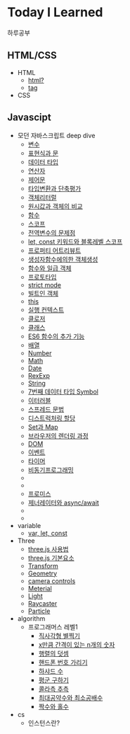 # Today I Learned
하루공부
## HTML/CSS
* HTML
  * [html?](html/HTML.md) 
  * [tag](html/tag.md)
* CSS
## Javascipt
* 모던 자바스크립트 deep dive</summary>
  * [변수](javascript/DeepDive/4%EC%9E%A5_%EB%B3%80%EC%88%98.md)
  * [표현식과 문](javascript/DeepDive/5%EC%9E%A5_%ED%91%9C%ED%98%84%EC%8B%9D%EA%B3%BC%EB%AC%B8.md)
  * [데이터 타입](javascript/DeepDive/6%EC%9E%A5_%EB%8D%B0%EC%9D%B4%ED%84%B0%ED%83%80%EC%9E%85.md)
  * [연산자](javascript/DeepDive/7%EC%9E%A5_%EC%97%B0%EC%82%B0%EC%9E%90.md)
  * [제어문](javascript/DeepDive/8%EC%9E%A5_%EC%A0%9C%EC%96%B4%EB%AC%B8.md)
  * [타입변환과 단축평가](javascript/DeepDive/9%EC%9E%A5_%ED%83%80%EC%9E%85%EB%B3%80%ED%99%98%EA%B3%BC_%EB%8B%A8%EC%B6%95%ED%8F%89%EA%B0%80.md)
  * [객체리터럴](javascript/DeepDive/10%EC%9E%A5_%EA%B0%9D%EC%B2%B4%EB%A6%AC%ED%84%B0%EB%9F%B4.md)
  * [원시값과 객체의 비교](javascript/DeepDive/11%EC%9E%A5_%EC%9B%90%EC%8B%9C%EA%B0%92%EA%B3%BC_%EA%B0%9D%EC%B2%B4%EC%9D%98%EB%B9%84%EA%B5%90.md)
  * [함수](javascript/DeepDive/12%EC%9E%A5_%ED%95%A8%EC%88%98.md)
  * [스코프](javascript/DeepDive/13%EC%9E%A5_%EC%8A%A4%EC%BD%94%ED%94%84.md)
  * [전역변수의 문제점](javascript/DeepDive/14%EC%9E%A5_%EC%A0%84%EC%97%B0%EB%B3%80%EC%88%98%EC%9D%98_%EB%AC%B8%EC%A0%9C%EC%A0%90.md)
  * [let, const 키워드와 블록레벨 스코프](javascript/DeepDive/15%EC%9E%A5_let%2Cconst%ED%82%A4%EC%9B%8C%EB%93%9C%EC%99%80_%EB%B8%94%EB%A1%9D%EB%A0%88%EB%B2%A8%EC%8A%A4%EC%BD%94%ED%94%84.md)
  * [프로퍼티 어트리뷰트](javascript/DeepDive/16%EC%9E%A5_%ED%94%84%EB%A1%9C%ED%8D%BC%ED%8B%B0_%EC%96%B4%ED%8A%B8%EB%A6%AC%EB%B7%B0%ED%8A%B8.md)
  * [생성자함수에의한 객체생성](javascript/DeepDive/17%EC%9E%A5_%EC%83%9D%EC%84%B1%EC%9E%90%ED%95%A8%EC%88%98%EC%97%90%EC%9D%98%ED%95%9C_%EA%B0%9D%EC%B2%B4%EC%83%9D%EC%84%B1.md)
  * [함수와 일급 객체](javascript/DeepDive/18%EC%9E%A5_%ED%95%A8%EC%88%98%EC%99%80_%EC%9D%BC%EA%B8%89%EA%B0%9D%EC%B2%B4.md)
  * [프로토타입](javascript/DeepDive/19%EC%9E%A5_%ED%94%84%EB%A1%9C%ED%86%A0%ED%83%80%EC%9E%85.md)
  * [strict mode](javascript/DeepDive/20%EC%9E%A5_strict_mode.md)
  * [빌트인 객체](javascript/DeepDive/21%EC%9E%A5_%EB%B9%8C%ED%8A%B8%EC%9D%B8%EA%B0%9D%EC%B2%B4.md)
  * [this](javascript/DeepDive/22%EC%9E%A5_this.md)
  * [실행 컨텍스트](javascript/DeepDive/23%EC%9E%A5_%EC%8B%A4%ED%96%89%EC%BB%A8%ED%85%8D%EC%8A%A4%ED%8A%B8.md)
  * [클로저](javascript/DeepDive/24%EC%9E%A5_%ED%81%B4%EB%A1%9C%EC%A0%80.md)
  * [클래스](javascript/DeepDive/25%EC%9E%A5_%ED%81%B4%EB%9E%98%EC%8A%A4.md)
  * [ES6 함수의 추가 기능](javascript/DeepDive/26%EC%9E%A5_ES6%ED%95%A8%EC%88%98%EC%9D%98_%EC%B6%94%EA%B0%80%EA%B8%B0%EB%8A%A5.md)
  * [배열](javascript/DeepDive/27%EC%9E%A5_%EB%B0%B0%EC%97%B4.md)
  * [Number](javascript/DeepDive/28%EC%9E%A5_number.md)
  * [Math](javascript/DeepDive/29%EC%9E%A5_math.md)
  * [Date](javascript/DeepDive/30%EC%9E%A5_Date.md)
  * [RexExp](javascript/DeepDive/31%EC%9E%A5_RexExp.md)
  * [String](javascript/DeepDive/32%EC%9E%A5_String.md)
  * [7번째 데이터 타입 Symbol](javascript/DeepDive/33%EC%9E%A5_7%EB%B2%88%EC%A7%B8_%EB%8D%B0%EC%9D%B4%ED%84%B0%ED%83%80%EC%9E%85_Symbol.md)
  * [이터러블](javascript/DeepDive/34%EC%9E%A5_%EC%9D%B4%ED%84%B0%EB%9F%AC%EB%B8%94.md)
  * [스프레드 문법](javascript/DeepDive/35%EC%9E%A5_%EC%8A%A4%ED%94%84%EB%A0%88%EB%93%9C%EB%AC%B8%EB%B2%95.md)
  * [디스트럭처링 할당](javascript/DeepDive/36%EC%9E%A5_%EB%94%94%EC%8A%A4%ED%8A%B8%EB%9F%AD%EC%B2%98%EB%A7%81%ED%95%A0%EB%8B%B9.md)
  * [Set과 Map](javascript/DeepDive/37%EC%9E%A5_Set%EA%B3%BCMap.md)
  * [브라우저의 렌더링 과정](javascript/DeepDive/38%EC%9E%A5_%EB%B8%8C%EB%9D%BC%EC%9A%B0%EC%A0%80%EB%9E%9C%EB%8D%94%EB%A7%81%EA%B3%BC%EC%A0%95.md)
  * [DOM](javascript/DeepDive/39%EC%9E%A5_DOM.md)
  * [이벤트](javascript/DeepDive/40%EC%9E%A5_%EC%9D%B4%EB%B2%A4%ED%8A%B8.md)
  * [타이머](javascript/DeepDive/41%EC%9E%A5_%ED%83%80%EC%9D%B4%EB%A8%B8.md)
  * [비동기프로그래밍](javascript/DeepDive/42%EC%9E%A5_%EB%B9%84%EB%8F%99%EA%B8%B0%ED%94%84%EB%A1%9C%EA%B7%B8%EB%9E%98%EB%B0%8D.md)
  * []()
  * []()
  * [프로미스](javascript/DeepDive/45%EC%9E%A5_%ED%94%84%EB%A1%9C%EB%AF%B8%EC%8A%A4.md)
  * [제너레이터와 async/await](javascript/DeepDive/46%EC%9E%A5_%EC%A0%9C%EB%84%88%EB%A0%88%EC%9D%B4%ED%84%B0%EC%99%80_async_await.md)
  * []()
  * []()
* variable
  * [var, let, const](javascript/Three/var_let_const.md)
* Three
  * [three.js 사용법](javascript/Three/Three_%EC%82%AC%EC%9A%A9%EB%B2%95.md)
  * [three.js 기본요소](javascript/Three/Three_%EA%B8%B0%EB%B3%B8%EC%9A%94%EC%86%8C.md)
  * [Transform](javascript/Three/Three_Transform.md)
  * [Geometry](javascript/Three/three_geometry.md)
  * [camera controls](javascript/Three/three_control.md)
  * [Meterial](javascript/Three/three_material.md)
  * [Light](javascript/Three/three_light.md)
  * [Raycaster](javascript/Three/three_raycaster.md)
  * [Particle](javascript/Three/three_particle.md)
* algorithm
  * 프로그래머스 레벨1
    * [직사각형 별찍기](algorithm/%EC%A7%81%EC%82%AC%EA%B0%81%ED%98%95%EB%B3%84%EC%B0%8D%EA%B8%B0.md)
    * [x만큼 간격이 있는 n개의 숫자](algorithm/x%EB%A7%8C%ED%81%BC%20%EA%B0%84%EA%B2%A9%EC%9D%B4%20%EC%9E%88%EB%8A%94%20n%EA%B0%9C%EC%9D%98%20%EC%88%AB%EC%9E%90.md)
    * [행렬의 덧셈](algorithm/%ED%96%89%EB%A0%AC%EC%9D%98%20%EB%8D%A7%EC%85%88.md)
    * [핸드폰 번호 가리기](algorithm/%ED%95%B8%EB%93%9C%ED%8F%B0%20%EB%B2%88%ED%98%B8%20%EA%B0%80%EB%A6%AC%EA%B8%B0.md)
    * [하샤드 수](algorithm/%ED%95%98%EC%83%A4%EB%93%9C%EC%88%98.md)
    * [평군 구하기](algorithm/%ED%8F%89%EA%B7%A0%20%EA%B5%AC%ED%95%98%EA%B8%B0.md)
    * [콜라측 추측](algorithm/%EC%BD%9C%EB%9D%BC%EC%B8%A0%20%EC%B6%94%EC%B8%A1.md)
    * [최대공약수와 최소공배수](algorithm/%EC%B5%9C%EB%8C%80%EA%B3%B5%EC%95%BD%EC%88%98%EC%99%80%20%EC%B5%9C%EC%86%8C%EA%B3%B5%EB%B0%B0%EC%88%98.md)
    * [짝수와 홀수](algorithm/%EC%A7%9D%EC%88%98%EC%99%80%20%ED%99%80%EC%88%98.md)
* cs
  * 인스턴스란?